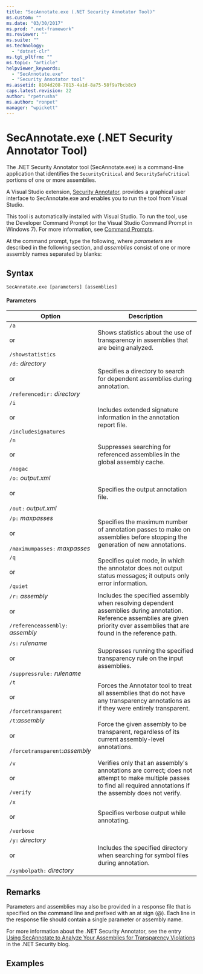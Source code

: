 ```yaml
---
title: "SecAnnotate.exe (.NET Security Annotator Tool)"
ms.custom: ""
ms.date: "03/30/2017"
ms.prod: ".net-framework"
ms.reviewer: ""
ms.suite: ""
ms.technology: 
  - "dotnet-clr"
ms.tgt_pltfrm: ""
ms.topic: "article"
helpviewer_keywords: 
  - "SecAnnotate.exe"
  - "Security Annotator tool"
ms.assetid: 8104d208-7813-4a1d-8a75-58f9a7bcb8c9
caps.latest.revision: 22
author: "rpetrusha"
ms.author: "ronpet"
manager: "wpickett"
---
```

# SecAnnotate.exe (.NET Security Annotator Tool)
The .NET Security Annotator tool (SecAnnotate.exe) is a command-line application that identifies the `SecurityCritical` and `SecuritySafeCritical` portions of one or more assemblies.  
  
 A Visual Studio extension, [Security Annotator](http://go.microsoft.com/fwlink/?LinkId=198007), provides a graphical user interface to SecAnnotate.exe and enables you to run the tool from Visual Studio.  
  
 This tool is automatically installed with Visual Studio. To run the tool, use the Developer Command Prompt (or the Visual Studio Command Prompt in Windows 7). For more information, see [Command Prompts](../../../docs/framework/tools/developer-command-prompt-for-vs.md).  
  
 At the command prompt, type the following, where *parameters* are described in the following section, and *assemblies* consist of one or more assembly names separated by blanks:  
  
## Syntax  
  
```  
SecAnnotate.exe [parameters] [assemblies]  
```  
  
#### Parameters  
  
|Option|Description|  
|------------|-----------------|  
|`/a`<br /><br /> or<br /><br /> `/showstatistics`|Shows statistics about the use of transparency in assemblies that are being analyzed.|  
|`/d:` *directory*<br /><br /> or<br /><br /> `/referencedir:` *directory*|Specifies a directory to search for dependent assemblies during annotation.|  
|`/i`<br /><br /> or<br /><br /> `/includesignatures`|Includes extended signature information in the annotation report file.|  
|`/n`<br /><br /> or<br /><br /> `/nogac`|Suppresses searching for referenced assemblies in the global assembly cache.|  
|`/o:` *output.xml*<br /><br /> or<br /><br /> `/out:` *output.xml*|Specifies the output annotation file.|  
|`/p:` *maxpasses*<br /><br /> or<br /><br /> `/maximumpasses:` *maxpasses*|Specifies the maximum number of annotation passes to make on assemblies before stopping the generation of new annotations.|  
|`/q`<br /><br /> or<br /><br /> `/quiet`|Specifies quiet mode, in which the annotator does not output status messages; it outputs only error information.|  
|`/r:` *assembly*<br /><br /> or<br /><br /> `/referenceassembly:` *assembly*|Includes the specified assembly when resolving dependent assemblies during annotation. Reference assemblies are given priority over assemblies that are found in the reference path.|  
|`/s:` *rulename*<br /><br /> or<br /><br /> `/suppressrule:` *rulename*|Suppresses running the specified transparency rule on the input assemblies.|  
|`/t`<br /><br /> or<br /><br /> `/forcetransparent`|Forces the Annotator tool to treat all assemblies that do not have any transparency annotations as if they were entirely transparent.|  
|`/t`:*assembly*<br /><br /> or<br /><br /> `/forcetransparent`:*assembly*|Force the given assembly to be transparent, regardless of its current assembly-level annotations.|  
|||  
|`/v`<br /><br /> or<br /><br /> `/verify`|Verifies only that an assembly's annotations are correct; does not attempt to make multiple passes to find all required annotations if the assembly does not verify.|  
|`/x`<br /><br /> or<br /><br /> `/verbose`|Specifies verbose output while annotating.|  
|`/y:` *directory*<br /><br /> or<br /><br /> `/symbolpath:` *directory*|Includes the specified directory when searching for symbol files during annotation.|  
  
## Remarks  
 Parameters and assemblies may also be provided in a response file that is specified on the command line and prefixed with an at sign (@). Each line in the response file should contain a single parameter or assembly name.  
  
 For more information about the .NET Security Annotator, see the entry [Using SecAnnotate to Analyze Your Assemblies for Transparency Violations](http://go.microsoft.com/fwlink/?LinkId=187648) in the .NET Security blog.  
  
## Examples
